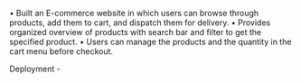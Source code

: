 • Built an E-commerce website in which users can browse through products, add them to cart, and dispatch them for
delivery.
• Provides organized overview of products with search bar and filter to get the specified product.
• Users can manage the products and the quantity in the cart menu before checkout.

Deployment - 
